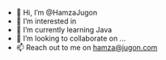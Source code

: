 - 👋 Hi, I’m @HamzaJugon
- 👀 I’m interested in 
- 🌱 I’m currently learning Java
- 💞️ I’m looking to collaborate on ...
- 📫 Reach out to me on hamza@jugon.com

<!---
HamzaJugon/HamzaJugon is a ✨ special ✨ repository because its `README.md` (this file) appears on your GitHub profile.
You can click the Preview link to take a look at your changes.
--->
